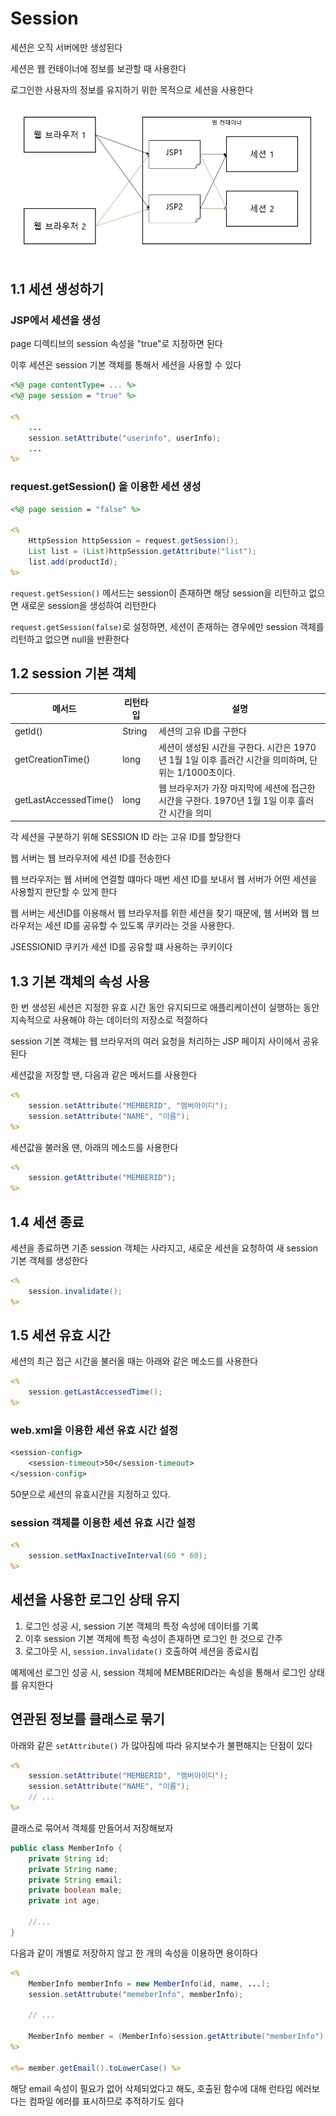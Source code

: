 # Session

세션은 오직 서버에만 생성된다

세션은 웹 컨테이너에 정보를 보관할 때 사용한다

로그인한 사용자의 정보를 유지하기 위한 목적으로 세션을 사용한다

<img src="https://github.com/Geol2/Today-I-Learned/blob/main/Java/JSP/images/session1.png" />

## 1.1 세션 생성하기

### JSP에서 세션을 생성

page 디렉티브의 session 속성을 "true"로 지정하면 된다

이후 세션은 session 기본 객체를 통해서 세션을 사용할 수 있다

```jsp
<%@ page contentType= ... %>
<%@ page session = "true" %>

<%  
    ...
    session.setAttribute("userinfo", userInfo);
    ...
%>
```

### request.getSession() 을 이용한 세션 생성

```jsp
<%@ page session = "false" %>

<%
    HttpSession httpSession = request.getSession();
    List list = (List)httpSession.getAttribute("list");
    list.add(productId);
%>
```

`request.getSession()` 메서드는 session이 존재하면 해당 session을 리턴하고 없으면 새로운 session을 생성하여 리턴한다

`request.getSession(false)`로 설정하면, 세션이 존재하는 경우에만 session 객체를 리턴하고 없으면 null을 반환한다

## 1.2 session 기본 객체

|      메서드            | 리턴타입 | 설명 |
|-----------------------|----------|----------------------|
| getId()               | String   | 세션의 고유 ID를 구한다 |
| getCreationTime()     | long     | 세션이 생성된 시간을 구한다. 시간은 1970년 1월 1일 이후 흘러간 시간을 의미하며, 단위는 1/1000초이다. |
| getLastAccessedTime() | long     | 웹 브라우저가 가장 마지막에 세션에 접근한 시간을 구한다. 1970년 1월 1일 이후 흘러간 시간을 의미 |

각 세션을 구분하기 위해 SESSION ID 라는 고유 ID를 할당한다

웹 서버는 웹 브라우저에 세션 ID를 전송한다

웹 브라우저는 웹 서버에 연결할 떄마다 매번 세션 ID를 보내서 웹 서버가 어떤 세션을 사용할지 판단할 수 있게 한다

웹 서버는 세션ID를 이용해서 웹 브라우저를 위한 세션을 찾기 때문에, 웹 서버와 웹 브라우저는 세션 ID를 공유할 수 있도록 쿠키라는 것을 사용한다.

JSESSIONID 쿠키가 세션 ID를 공유할 떄 사용하는 쿠키이다

## 1.3 기본 객체의 속성 사용

한 번 생성된 세션은 지정한 유효 시간 동안 유지되므로 애플리케이션이 실행하는 동안 지속적으로 사용해야 하는 데이터의 저장소로 적절하다

session 기본 객체는 웹 브라우저의 여러 요청을 처리하는 JSP 페이지 사이에서 공유된다

세션값을 저장할 땐, 다음과 같은 메서드를 사용한다

```jsp
<% 
    session.setAttribute("MEMBERID", "멤버아이디");
    session.setAttribute("NAME", "이름");
%>
```

세션값을 불러올 땐, 아래의 메소드를 사용한다

```jsp
<% 
    session.getAttribute("MEMBERID");
%>
```

## 1.4 세션 종료

세션을 종료하면 기존 session 객체는 사라지고, 새로운 세션을 요청하여 새 session 기본 객체를 생성한다

```jsp
<% 
    session.invalidate();
%>
```

## 1.5 세션 유효 시간

세션의 최근 접근 시간을 불러올 때는 아래와 같은 메소드를 사용한다

```jsp
<% 
    session.getLastAccessedTime();
%>
```

### web.xml을 이용한 세션 유효 시간 설정

```jsp
<session-config>
    <session-timeout>50</session-timeout>
</session-config>
```

50분으로 세션의 유효시간을 지정하고 있다.

### session 객체를 이용한 세션 유효 시간 설정

```jsp
<% 
    session.setMaxInactiveInterval(60 * 60);
%>
```

## 세션을 사용한 로그인 상태 유지

1. 로그인 성공 시, session 기본 객체의 특정 속성에 데이터를 기록
2. 이후 session 기본 객체에 특정 속성이 존재하면 로그인 한 것으로 간주
3. 로그아웃 시, `session.invalidate()` 호출하여 세션을 종료시킴

예제에선 로그인 성공 시, session 객체에 MEMBERID라는 속성을 통해서 로그인 상태를 유지한다

## 연관된 정보를 클래스로 묶기

아래와 같은 `setAttribute()` 가 많아짐에 따라 유지보수가 불편해지는 단점이 있다

```jsp
<% 
    session.setAttribute("MEMBERID", "멤버아이디");
    session.setAttribute("NAME", "이름");
    // ...
%>
```

클래스로 묶어서 객체를 만들어서 저장해보자

```java
public class MemberInfo {
    private String id;
    private String name;
    private String email;
    private boolean male;
    private int age;

    //...
}
```

다음과 같이 개별로 저장하지 않고 한 개의 속성을 이용하면 용이하다

```jsp
<% 
    MemberInfo memberInfo = new MemberInfo(id, name, ...);
    session.setAttrubute("memeberInfo", memberInfo);

    // ...

    MemberInfo member = (MemberInfo)session.getAttribute("memberInfo");
%>

<%= member.getEmail().toLowerCase() %>
```

해당 email 속성이 필요가 없어 삭제되었다고 해도, 호출된 함수에 대해 런타임 에러보다는 컴파일 에러를 표시하므로 추적하기도 쉽다